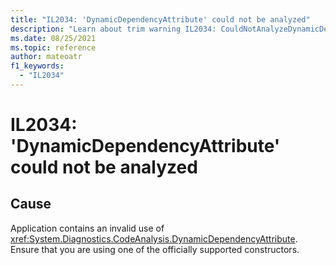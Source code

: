 ```yaml
---
title: "IL2034: 'DynamicDependencyAttribute' could not be analyzed"
description: "Learn about trim warning IL2034: CouldNotAnalyzeDynamicDependency"
ms.date: 08/25/2021
ms.topic: reference
author: mateoatr
f1_keywords:
  - "IL2034"
---
```

# IL2034: 'DynamicDependencyAttribute' could not be analyzed

## Cause

Application contains an invalid use of <xref:System.Diagnostics.CodeAnalysis.DynamicDependencyAttribute>.
Ensure that you are using one of the officially supported constructors.
